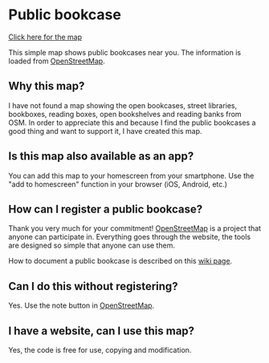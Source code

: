 # Public bookcase

[Click here for the map](https://public-bookcase.github.io/map.html)

This simple map shows public bookcases near you. The information is loaded from [OpenStreetMap](https://www.openstreetmap.org).

## Why this map?

I have not found a map showing the open bookcases, street libraries, bookboxes, reading boxes, open bookshelves and reading banks from OSM. In order to appreciate this and because I find the public bookcases a good thing and want to support it, I have created this map.

## Is this map also available as an app?

You can add this map to your homescreen from your smartphone. Use the "add to homescreen" function in your browser (iOS, Android, etc.)

## How can I register a public bookcase?

Thank you very much for your commitment! [OpenStreetMap](https://www.openstreetmap.org) is a project that anyone can participate in. Everything goes through the website, the tools are designed so simple that anyone can use them.

How to document a public bookcase is described on this [wiki page](https://wiki.openstreetmap.org/wiki/DE:Tag:amenity%3Dpublic_bookcase).

## Can I do this without registering?

Yes. Use the note button in [OpenStreetMap](https://www.openstreetmap.org).

## I have a website, can I use this map?

Yes, the code is free for use, copying and modification.
